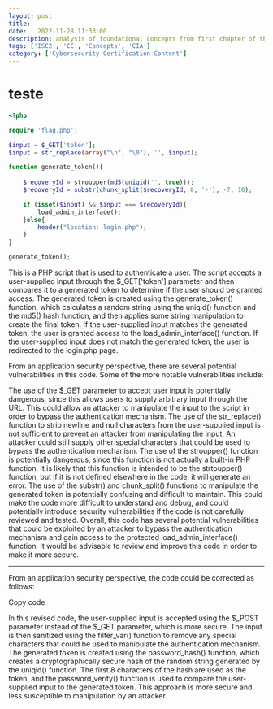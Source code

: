 ```yaml
---
layout: post
title:  
date:   2022-11-28 11:33:00
description: analysis of foundational concepts from first chapter of the self-paced “Certified in Cybersecurity” training, focusing on CIA.
tags: ['ISC2', 'CC', 'Concepts', 'CIA']
category: ['Cybersecurity-Certification-Content']
---
```


# teste

~~~ php
<?php

require 'flag.php';

$input = $_GET['token'];
$input = str_replace(array("\n", "\0"), '', $input);

function generate_token(){
    
    $recoveryId = stroupper(md5(uniqid('', true)));
    $recoveryId = substr(chunk_split($recoveryId, 8, '-'), -7, 18);

    if (isset($input) && $input === $recoveryId){
        load_admin_interface();
    }else{
        header("location: login.php");
    }
}

generate_token();
~~~

This is a PHP script that is used to authenticate a user. The script accepts a user-supplied input through the $_GET['token'] parameter and then compares it to a generated token to determine if the user should be granted access. The generated token is created using the generate_token() function, which calculates a random string using the uniqid() function and the md5() hash function, and then applies some string manipulation to create the final token. If the user-supplied input matches the generated token, the user is granted access to the load_admin_interface() function. If the user-supplied input does not match the generated token, the user is redirected to the login.php page.

From an application security perspective, there are several potential vulnerabilities in this code. Some of the more notable vulnerabilities include:

The use of the $_GET parameter to accept user input is potentially dangerous, since this allows users to supply arbitrary input through the URL. This could allow an attacker to manipulate the input to the script in order to bypass the authentication mechanism.
The use of the str_replace() function to strip newline and null characters from the user-supplied input is not sufficient to prevent an attacker from manipulating the input. An attacker could still supply other special characters that could be used to bypass the authentication mechanism.
The use of the stroupper() function is potentially dangerous, since this function is not actually a built-in PHP function. It is likely that this function is intended to be the strtoupper() function, but if it is not defined elsewhere in the code, it will generate an error.
The use of the substr() and chunk_split() functions to manipulate the generated token is potentially confusing and difficult to maintain. This could make the code more difficult to understand and debug, and could potentially introduce security vulnerabilities if the code is not carefully reviewed and tested.
Overall, this code has several potential vulnerabilities that could be exploited by an attacker to bypass the authentication mechanism and gain access to the protected load_admin_interface() function. It would be advisable to review and improve this code in order to make it more secure.

-----------------------------------------------------------------------------------------------------


From an application security perspective, the code could be corrected as follows:

Copy code
<?php

require 'flag.php';

// Use the $_POST parameter instead of the $_GET parameter
// to accept user input, since this is more secure
$input = $_POST['token'];

// Use the filter_var() function with the FILTER_SANITIZE_STRING
// flag to remove any special characters from the user-supplied
// input that could be used to manipulate the authentication
// mechanism
$input = filter_var($input, FILTER_SANITIZE_STRING);

function generate_token(){
    
    // Use the password_hash() function to create a
    // cryptographically secure hash of the random
    // string, rather than using the md5() function
    $recoveryId = password_hash(uniqid('', true), PASSWORD_DEFAULT);

    // Use the substr() function to extract the first 8
    // characters of the hash as the token
    $recoveryId = substr($recoveryId, 0, 8);

    if (isset($input) && password_verify($input, $recoveryId)){
        load_admin_interface();
    }else{
        header("location: login.php");
    }
}

generate_token(); ?>
In this revised code, the user-supplied input is accepted using the $_POST parameter instead of the $_GET parameter, which is more secure. The input is then sanitized using the filter_var() function to remove any special characters that could be used to manipulate the authentication mechanism. The generated token is created using the password_hash() function, which creates a cryptographically secure hash of the random string generated by the uniqid() function. The first 8 characters of the hash are used as the token, and the password_verify() function is used to compare the user-supplied input to the generated token. This approach is more secure and less susceptible to manipulation by an attacker.